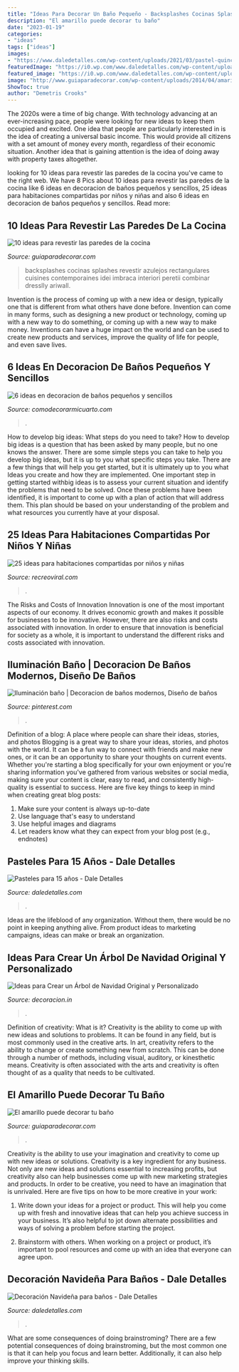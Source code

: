 ```yaml
---
title: "Ideas Para Decorar Un Baño Pequeño - Backsplashes Cocinas Splashes Revestir Azulejos Rectangulares Cuisines Contemporaines Idei Imbraca Interiori Peretii Combinar Dresslly Ariwall"
description: "El amarillo puede decorar tu baño"
date: "2023-01-19"
categories:
- "ideas"
tags: ["ideas"]
images:
- "https://www.daledetalles.com/wp-content/uploads/2021/03/pastel-quince-anos22.jpg"
featuredImage: "https://i0.wp.com/www.daledetalles.com/wp-content/uploads/2015/11/ba28.jpg?resize=500%2C750"
featured_image: "https://i0.wp.com/www.daledetalles.com/wp-content/uploads/2015/11/ba28.jpg?resize=500%2C750"
image: "http://www.guiaparadecorar.com/wp-content/uploads/2014/04/amarillo-bano-7.jpg"
ShowToc: true
author: "Demetris Crooks"
---
```



The 2020s were a time of big change. With technology advancing at an ever-increasing pace, people were looking for new ideas to keep them occupied and excited. One idea that people are particularly interested in is the idea of creating a universal basic income. This would provide all citizens with a set amount of money every month, regardless of their economic situation. Another idea that is gaining attention is the idea of doing away with property taxes altogether.

	

		
looking for 10 ideas para revestir las paredes de la cocina you've came to the right web. We have 8 Pics about 10 ideas para revestir las paredes de la cocina like 6 ideas en decoracion de baños pequeños y sencillos, 25 ideas para habitaciones compartidas por niños y niñas and also 6 ideas en decoracion de baños pequeños y sencillos. Read more:
		
    
## 10 Ideas Para Revestir Las Paredes De La Cocina

<img loading=lazy src="https://www.guiaparadecorar.com/wp-content/uploads/2014/02/10-ideas-para-revestir-las-paredes-de-la-cocina-2.jpg" onerror="this.onerror=null;this.src='https://tse1.mm.bing.net/th?id=OIP.gJflIOjqptFrtD-rrqGI1AHaJ3&amp;pid=15.1';" alt="10 ideas para revestir las paredes de la cocina">

_Source: guiaparadecorar.com_

>backsplashes cocinas splashes revestir azulejos rectangulares cuisines contemporaines idei imbraca interiori peretii combinar dresslly ariwall. 

	

Invention is the process of coming up with a new idea or design, typically one that is different from what others have done before. Invention can come in many forms, such as designing a new product or technology, coming up with a new way to do something, or coming up with a new way to make money. Inventions can have a huge impact on the world and can be used to create new products and services, improve the quality of life for people, and even save lives.

    
## 6 Ideas En Decoracion De Baños Pequeños Y Sencillos

<img loading=lazy src="https://comodecorarmicuarto.com/wp-content/uploads/2019/09/economica-decoracion-de-baños-pequeños-y-sencillos.jpg" onerror="this.onerror=null;this.src='https://tse4.mm.bing.net/th?id=OIP.OOGfl4S6A4BadS9BAxsGJgAAAA&amp;pid=15.1';" alt="6 ideas en decoracion de baños pequeños y sencillos">

_Source: comodecorarmicuarto.com_

>. 

	

How to develop big ideas: What steps do you need to take?
How to develop big ideas is a question that has been asked by many people, but no one knows the answer. There are some simple steps you can take to help you develop big ideas, but it is up to you what specific steps you take. There are a few things that will help you get started, but it is ultimately up to you what Ideas you create and how they are implemented.
One important step in getting started withbig ideas is to assess your current situation and identify the problems that need to be solved. Once these problems have been identified, it is important to come up with a plan of action that will address them. This plan should be based on your understanding of the problem and what resources you currently have at your disposal.

    
## 25 Ideas Para Habitaciones Compartidas Por Niños Y Niñas

<img loading=lazy src="https://www.recreoviral.com/wp-content/uploads/2015/10/Creativas-habitaciones-compartidas-por-niños-y-niñas-7.jpg" onerror="this.onerror=null;this.src='https://tse3.mm.bing.net/th?id=OIP.mXZ4BFplnJZSrfeDIgdi1AHaGC&amp;pid=15.1';" alt="25 ideas para habitaciones compartidas por niños y niñas">

_Source: recreoviral.com_

>. 

	

The Risks and Costs of Innovation
Innovation is one of the most important aspects of our economy. It drives economic growth and makes it possible for businesses to be innovative. However, there are also risks and costs associated with innovation. In order to ensure that innovation is beneficial for society as a whole, it is important to understand the different risks and costs associated with innovation.

    
## Iluminación Baño | Decoracion De Baños Modernos, Diseño De Baños

<img loading=lazy src="https://i.pinimg.com/736x/60/97/d2/6097d22f63d539476c5c99146033c15b.jpg" onerror="this.onerror=null;this.src='https://tse4.mm.bing.net/th?id=OIP.DETUH_KxYdfvwfVH4pHfagHaNK&amp;pid=15.1';" alt="Iluminación baño | Decoracion de baños modernos, Diseño de baños">

_Source: pinterest.com_

>. 

	

Definition of a blog: A place where people can share their ideas, stories, and photos
Blogging is a great way to share your ideas, stories, and photos with the world. It can be a fun way to connect with friends and make new ones, or it can be an opportunity to share your thoughts on current events. Whether you're starting a blog specifically for your own enjoyment or you're sharing information you've gathered from various websites or social media, making sure your content is clear, easy to read, and consistently high-quality is essential to success. Here are five key things to keep in mind when creating great blog posts: 
1. Make sure your content is always up-to-date 
2. Use language that's easy to understand 
3. Use helpful images and diagrams 
4. Let readers know what they can expect from your blog post (e.g., endnotes) 

    
## Pasteles Para 15 Años - Dale Detalles

<img loading=lazy src="https://www.daledetalles.com/wp-content/uploads/2021/03/pastel-quince-anos22.jpg" onerror="this.onerror=null;this.src='https://tse3.mm.bing.net/th?id=OIP.6ZR5rA59SpxyjidnJJazpgHaJ3&amp;pid=15.1';" alt="Pasteles para 15 años - Dale Detalles">

_Source: daledetalles.com_

>. 

	

Ideas are the lifeblood of any organization. Without them, there would be no point in keeping anything alive. From product ideas to marketing campaigns, ideas can make or break an organization.

    
## Ideas Para Crear Un Árbol De Navidad Original Y Personalizado

<img loading=lazy src="https://decoracion.in/wp-content/uploads/arbol-navidad-original.jpg" onerror="this.onerror=null;this.src='https://tse1.mm.bing.net/th?id=OIP.980DvFZdV70OasvM5O7fSgHaJ3&amp;pid=15.1';" alt="Ideas para Crear un Árbol de Navidad Original y Personalizado">

_Source: decoracion.in_

>. 

	

Definition of creativity: What is it?
Creativity is the ability to come up with new ideas and solutions to problems. It can be found in any field, but is most commonly used in the creative arts. In art, creativity refers to the ability to change or create something new from scratch. This can be done through a number of methods, including visual, auditory, or kinesthetic means. Creativity is often associated with the arts and creativity is often thought of as a quality that needs to be cultivated.

    
## El Amarillo Puede Decorar Tu Baño

<img loading=lazy src="http://www.guiaparadecorar.com/wp-content/uploads/2014/04/amarillo-bano-7.jpg" onerror="this.onerror=null;this.src='https://tse3.mm.bing.net/th?id=OIP.2DOCbIqS87W_sHnsrxJZ0wHaKF&amp;pid=15.1';" alt="El amarillo puede decorar tu baño">

_Source: guiaparadecorar.com_

>. 

	

Creativity is the ability to use your imagination and creativity to come up with new ideas or solutions.
Creativity is a key ingredient for any business. Not only are new ideas and solutions essential to increasing profits, but creativity also can help businesses come up with new marketing strategies and products. In order to be creative, you need to have an imagination that is unrivaled. Here are five tips on how to be more creative in your work: 
1. Write down your ideas for a project or product. This will help you come up with fresh and innovative ideas that can help you achieve success in your business. It’s also helpful to jot down alternate possibilities and ways of solving a problem before starting the project. 

2. Brainstorm with others. When working on a project or product, it’s important to pool resources and come up with an idea that everyone can agree upon.

    
## Decoración Navideña Para Baños - Dale Detalles

<img loading=lazy src="https://i0.wp.com/www.daledetalles.com/wp-content/uploads/2015/11/ba28.jpg?resize=500%2C750" onerror="this.onerror=null;this.src='https://tse3.mm.bing.net/th?id=OIP.9iucA_TXQSsPKpVLvwJ-6AHaLH&amp;pid=15.1';" alt="Decoración Navideña para baños - Dale Detalles">

_Source: daledetalles.com_

>. 

	

What are some consequences of doing brainstroming?
There are a few potential consequences of doing brainstroming, but the most common one is that it can help you focus and learn better. Additionally, it can also help improve your thinking skills.

